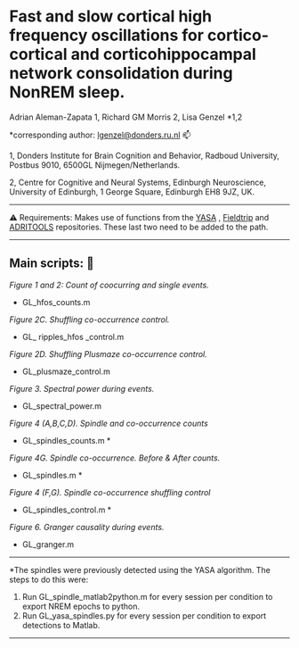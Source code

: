 # Fast and slow cortical high frequency oscillations for cortico-cortical and corticohippocampal network consolidation during NonREM sleep. 

Adrian Aleman-Zapata 1, Richard GM Morris 2, Lisa Genzel *1,2

*corresponding author: lgenzel@donders.ru.nl  :mailbox: 

1, Donders Institute for Brain Cognition and Behavior, Radboud University, Postbus 9010, 6500GL Nijmegen/Netherlands.

2, Centre for Cognitive and Neural Systems, Edinburgh Neuroscience, University of Edinburgh, 1 George Square, Edinburgh EH8 9JZ, UK.

-----------------------------




:warning: Requirements: Makes use of functions from the [YASA](https://github.com/raphaelvallat/yasa) , [Fieldtrip](https://github.com/fieldtrip/fieldtrip) and [ADRITOOLS](https://github.com/Aleman-Z/ADRITOOLS) repositories. 
These last two need to be added to the path.

--------------------------------
## Main scripts: :file_folder: 

_Figure 1 and 2: Count of coocurring and single events._
  * GL_hfos_counts.m

_Figure 2C. Shuffling co-occurrence control._
  * GL_ ripples_hfos _control.m

_Figure 2D. Shuffling Plusmaze co-occurrence control._
  * GL_plusmaze_control.m

_Figure 3. Spectral power during events._
  * GL_spectral_power.m 

_Figure 4 (A,B,C,D). Spindle and co-occurrence counts_
  * GL_spindles_counts.m *

_Figure 4G. Spindle co-occurrence. Before & After counts._	
  * GL_spindles.m *

_Figure 4 (F,G). Spindle co-occurrence shuffling control_
  * GL_spindles_control.m *

_Figure 6. Granger causality during events._
  * GL_granger.m


---------
*The spindles were previously detected using the YASA algorithm. The steps to do this were:
1. Run GL_spindle_matlab2python.m for every session per condition to export NREM epochs to python.
2. Run GL_yasa_spindles.py for every session per condition to export detections to Matlab.

--------------------------------
